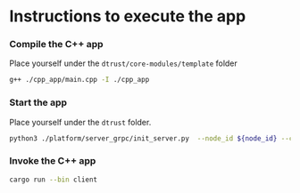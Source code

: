 # Instructions to execute the app

### Compile the C++ app
Place yourself under the `dtrust/core-modules/template` folder
```bash
g++ ./cpp_app/main.cpp -I ./cpp_app
```

### Start the app
Place yourself under the `dtrust` folder.
```bash
python3 ./platform/server_grpc/init_server.py  --node_id ${node_id} --config ./core-modules/template/server_conf_tcp.yml
```

### Invoke the C++ app
``` bash
cargo run --bin client
```